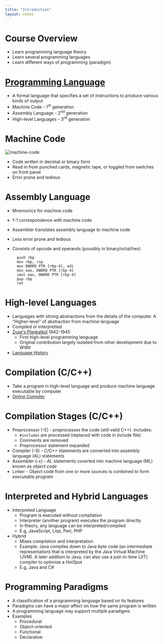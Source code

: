 ```yaml
---
title: "Introduction"
layout: notes
---
```


[machine-code]: https://upload.wikimedia.org/wikipedia/commons/8/8c/Digital_pdp8-e2.jpg
[Online Compiler]: https://coliru.stacked-crooked.com

# Course Overview
* Learn programming language theory
* Learn several programming languages
* Learn different ways of programming (paradigm)

# [Programming Language](https://en.wikipedia.org/wiki/Programming_language)
* A formal language that specifies a set of instructions to produce various kinds of output
* Machine Code - 1<sup>st</sup> generation
* Assembly Language -  2<sup>nd</sup> generation
* High-level Languages - 3<sup>rd</sup> generation

# Machine Code
![machine-code]
* Code written in decimal or binary form
* Read in from punched cards, magnetic tape, or toggled from switches on front panel
* Error prone and tedious

# Assembly Language
* Mnemonics for machine code
* 1-1 correspondence with machine code
* Assembler translates assembly language to machine code
* Less error prone and tedious
* Consists of opcode and operands (possibly in binary/octal/hex)

		push rbp
		mov rbp, rsp
		mov DWORD PTR [rbp-4], edi
		mov eax, DWORD PTR [rbp-4]
		imul eax, DWORD PTR [rbp-4]
		pop rbp
		ret

# High-level Languages
* Languages with strong abstractions from the details of the computer.  A "Higher-level" of abstraction from machine language
* Compiled or interpretted
* [Zuse's Plankalkül](https://en.wikipedia.org/wiki/Plankalkül) 1942-1945
	* First high-level programming language
	* Original contribution largely isolated from other development due to WWII  
* [Language History](http://cdn.oreillystatic.com/news/graphics/prog_lang_poster.pdf)

# Compilation (C/C++)
* Take a program in high-level language and produce machine language executable by computer
* [Online Compiler]

# Compilation Stages (C/C++)
* Preprocessor (-E) - preprocesses the code (still valid C++). Includes:
	* `#includes` are processed (replaced with code in include file).  
	* Comments are removed
	* Preprocessor statement expanded
* Compiler (-S) - C/C++ statements are converted into assembly language (AL) statements
* Assembler (-c) - AL statements coverted into machine language (ML) known as *object code*
* Linker - Object code from one or more sources is combined to form *executable program*


# Interpreted and Hybrid Languages
* Interpreted Language
	* Program is executed without compilation
	* Interpreter (another program) executes the program directly
	* In theory, any language can be interpreted/compiled
	* E.g, JavaScript, Lisp, Perl, PHP 
* Hybrid 
	* Mixes compilation and interpretation
	* Example: Java compiles down to Java byte code (an intermediate representation) that is interpreted by the Java Virtual Machine (JVM).  A later addition to Java, can also use a just-in-time (JIT) compiler to optimize a *HotSpot*
	* E.g, Java and C#

# Programming Paradigms
* A classification of a programming language based on its features
* Paradigms can have a major affect on how the same program is written
* A programming language may support multiple paradigms
* Examples
	* Procedural
	* Object-oriented
	* Functional
	* Declarative